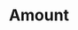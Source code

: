 ---
blog: https://amount.com/blog
linkedin: https://linkedin.com/company/amount
logohandle: amount
sort: amount
title: Amount
twitter: https://x.com/AmountTeam
website: https://www.amount.com/
---